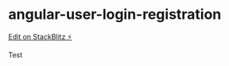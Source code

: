 # angular-user-login-registration

[Edit on StackBlitz ⚡️](https://stackblitz.com/edit/angular-user-login-registration)

Test